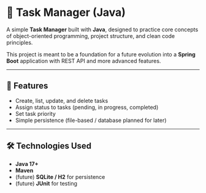# 📌 Task Manager (Java)

A simple **Task Manager** built with **Java**, designed to practice core concepts of object-oriented programming, project structure, and clean code principles.  

This project is meant to be a foundation for a future evolution into a **Spring Boot** application with REST API and more advanced features.

---

## 🚀 Features
- Create, list, update, and delete tasks  
- Assign status to tasks (pending, in progress, completed)  
- Set task priority  
- Simple persistence (file-based / database planned for later)  

---

## 🛠️ Technologies Used
- **Java 17+**  
- **Maven**
- (future) **SQLite / H2** for persistence  
- (future) **JUnit** for testing  
